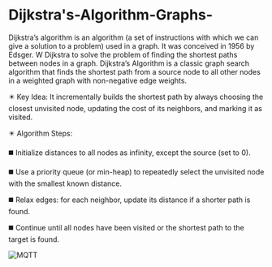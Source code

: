 # Dijkstra's-Algorithm-Graphs-
Dijkstra’s algorithm is an algorithm (a set of instructions with which we can give a solution to a problem) used in a graph. It was conceived in 1956 by Edsger. W Dijkstra to solve the problem of finding the shortest paths between nodes in a graph.
Dijkstra’s Algorithm is a classic graph search algorithm that finds the shortest path from a source node to all other nodes in a weighted graph with non-negative edge weights.

:eight_pointed_black_star: Key Idea:
It incrementally builds the shortest path by always choosing the closest unvisited node, updating the cost of its neighbors, and marking it as visited.

:eight_pointed_black_star: Algorithm Steps:

:black_medium_square: Initialize distances to all nodes as infinity, except the source (set to 0).

:black_medium_square: Use a priority queue (or min-heap) to repeatedly select the unvisited node with the smallest known distance.

:black_medium_square: Relax edges: for each neighbor, update its distance if a shorter path is found.

:black_medium_square: Continue until all nodes have been visited or the shortest path to the target is found.

![MQTT]([[https://github.com/IndikaAnuradha/MQTT-publisher-implementation-in-Python/assets/122884553/8bed5399-9fb2-4934-9800-457e7eabae21](https://github.com/IndikaAnuradha/-Dijkstra-s-Algorithm-Graphs-/blob/main/Example_Dijkstra%20Alg.png)]([https://github.com/IndikaAnuradha/-Dijkstra-s-Algorithm-Graphs-/blob/main/Example_Dijkstra%20Alg.png](https://github.com/IndikaAnuradha/-Dijkstra-s-Algorithm-Graphs-/blob/main/Example_Dijkstra%20Alg.png)))


